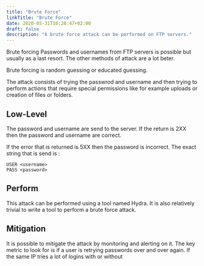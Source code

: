 ```yaml
---
title: "Brute Force"
linkTitle: "Brute Force"
date: 2020-05-31T16:20:47+02:00
draft: false
description: "A brute force attack can be performed on FTP servers." 
---
```

Brute forcing Passwords and usernames from FTP servers is possible but usually as a last resort. The other methods of attack are a lot beter. 

Brute forcing is random guessing or educated guessing. 

The attack consists of trying the passwrod and username and then trying to perform actions that require special permissions like for example uploads or creation of files or folders.

## Low-Level
The password and username are send to the server. If the return is 2XX then the password and username are correct.

If the error that is returned is 5XX then the password is incorrect.
The exact string that is send is :

```
USER <username> 
PASS <password>
```

##  Perform
This attack can be performed using a tool named Hydra. It is also relatively trivial to write a tool to perform a brute force attack.


##  Mitigation
It is possible to mitigate the attack by monitoring and alerting on it. The key metric to look for is if a user is retrying passwords over and over again. If the same IP tries a lot of logins with or without 
